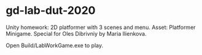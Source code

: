 # gd-lab-dut-2020
Unity homework: 2D platformer with 3 scenes and menu. Asset: Platformer Minigame. Special for Oles Dibrivniy by Maria Ilienkova.

Open Build/LabWorkGame.exe to play.
